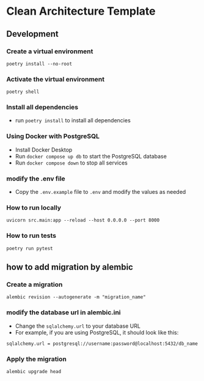 # Clean Architecture Template

## Development

### Create a virtual environment

```
poetry install --no-root
```

### Activate the virtual environment

```
poetry shell
```

### Install all dependencies

- run `poetry install` to install all dependencies

### Using Docker with PostgreSQL

- Install Docker Desktop
- Run `docker compose up db` to start the PostgreSQL database
- Run `docker compose down` to stop all services

### modify the .env file

- Copy the `.env.example` file to `.env` and modify the values as needed

### How to run locally

```
uvicorn src.main:app --reload --host 0.0.0.0 --port 8000
```

### How to run tests

```
poetry run pytest
```

## how to add migration by alembic

### Create a migration

```
alembic revision --autogenerate -m "migration_name"
```

### modify the database url in alembic.ini

- Change the `sqlalchemy.url` to your database URL
- For example, if you are using PostgreSQL, it should look like this:

```
sqlalchemy.url = postgresql://username:password@localhost:5432/db_name
```


### Apply the migration

```
alembic upgrade head
```
